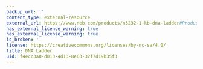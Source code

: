 ```yaml
---
backup_url: ''
content_type: external-resource
external_url: https://www.neb.com/products/n3232-1-kb-dna-ladder#Product%20Information
has_external_licence_warning: true
has_external_license_warning: true
is_broken: ''
license: https://creativecommons.org/licenses/by-nc-sa/4.0/
title: DNA Ladder
uid: f4ecc3a8-d013-4d13-8e63-32f7d19b35f3
---
```

